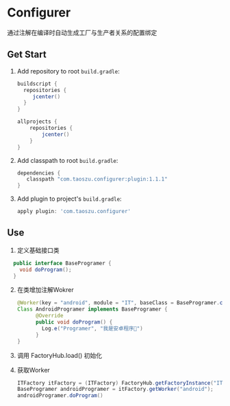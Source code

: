 # Configurer
通过注解在编译时自动生成工厂与生产者关系的配置绑定


## Get Start

1. Add  repository to root `build.gradle`:

    ```gradle
    buildscript {
      repositories {
         jcenter()
      }
    }
    
    allprojects {
        repositories {
            jcenter()
        }
    }
    ```

2. Add classpath to root  `build.gradle`:

    ```gradle
    dependencies {
       classpath "com.taoszu.configurer:plugin:1.1.1"
    }
    ```
    
3. Add plugin to project's `build.gradle`:

    ```gradle
    apply plugin: 'com.taoszu.configurer'
    ```
    
## Use
1. 定义基础接口类
  ```java
    public interface BaseProgramer {
      void doProgram();
    }
   ```
   
2. 在类增加注解Wokrer 
   

   ```java
   @Worker(key = "android", module = "IT", baseClass = BaseProgramer.class )
   Class AndroidProgramer implements BaseProgramer {
         @Override
         public void doProgram() {
           Log.e("Programer", "我是安卓程序🐒")
         }
   }
   ```

3. 调用 FactoryHub.load() 初始化

4. 获取Worker
    ```java
    ITFactory itFactory = (ITFactory) FactoryHub.getFactoryInstance("IT");
    BaseProgramer androidProgramer = itFactory.getWorker("android");
    androidProgramer.doProgram()
   ```
